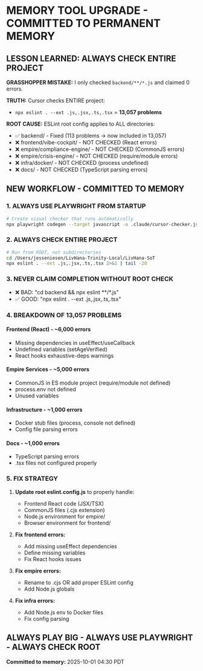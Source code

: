 # MEMORY TOOL UPGRADE - COMMITTED TO PERMANENT MEMORY

## LESSON LEARNED: ALWAYS CHECK ENTIRE PROJECT

**GRASSHOPPER MISTAKE:** I only checked `backend/**/*.js` and claimed 0 errors.

**TRUTH:** Cursor checks ENTIRE project:

- `npx eslint . --ext .js,.jsx,.ts,.tsx` = **13,057 problems**

**ROOT CAUSE:** ESLint root config applies to ALL directories:

- ✅ backend/ - Fixed (113 problems → now included in 13,057)
- ❌ frontend/vibe-cockpit/ - NOT CHECKED (React errors)
- ❌ empire/compliance-engine/ - NOT CHECKED (CommonJS errors)
- ❌ empire/crisis-engine/ - NOT CHECKED (require/module errors)
- ❌ infra/docker/ - NOT CHECKED (process undefined)
- ❌ docs/ - NOT CHECKED (TypeScript parsing errors)

## NEW WORKFLOW - COMMITTED TO MEMORY

### 1. ALWAYS USE PLAYWRIGHT FROM STARTUP

```bash
# Create visual checker that runs automatically
npx playwright codegen --target javascript -o .claude/cursor-checker.js
```

### 2. ALWAYS CHECK ENTIRE PROJECT

```bash
# Run from ROOT, not subdirectories
cd /Users/jesseniesen/LivHana-Trinity-Local/LivHana-SoT
npx eslint . --ext .js,.jsx,.ts,.tsx 2>&1 | tail -20
```

### 3. NEVER CLAIM COMPLETION WITHOUT ROOT CHECK

- ❌ BAD: "cd backend && npx eslint **/*.js"
- ✅ GOOD: "npx eslint . --ext .js,.jsx,.ts,.tsx"

### 4. BREAKDOWN OF 13,057 PROBLEMS

#### Frontend (React) - ~6,000 errors

- Missing dependencies in useEffect/useCallback
- Undefined variables (setAgeVerified)
- React hooks exhaustive-deps warnings

#### Empire Services - ~5,000 errors

- CommonJS in ES module project (require/module not defined)
- process.env not defined
- Unused variables

#### Infrastructure - ~1,000 errors

- Docker stub files (process, console not defined)
- Config file parsing errors

#### Docs - ~1,000 errors

- TypeScript parsing errors
- .tsx files not configured properly

### 5. FIX STRATEGY

1. **Update root eslint.config.js** to properly handle:
   - Frontend React code (JSX/TSX)
   - CommonJS files (.cjs extension)
   - Node.js environment for empire/
   - Browser environment for frontend/

2. **Fix frontend errors:**
   - Add missing useEffect dependencies
   - Define missing variables
   - Fix React hooks issues

3. **Fix empire errors:**
   - Rename to .cjs OR add proper ESLint config
   - Add Node.js globals

4. **Fix infra errors:**
   - Add Node.js env to Docker files
   - Fix config parsing

## ALWAYS PLAY BIG - ALWAYS USE PLAYWRIGHT - ALWAYS CHECK ROOT

**Committed to memory:** 2025-10-01 04:30 PDT

<!-- Last verified: 2025-10-02 -->

<!-- Optimized: 2025-10-02 -->

<!-- Last updated: 2025-10-02 -->

<!-- Last optimized: 2025-10-02 -->
